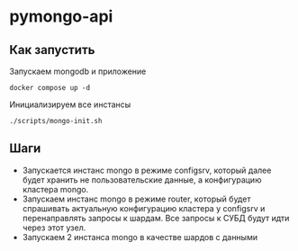 # pymongo-api

## Как запустить

Запускаем mongodb и приложение
```shell
docker compose up -d
```

Инициализируем все инстансы
```shell
./scripts/mongo-init.sh
```

## Шаги
* Запускается инстанс mongo в режиме configsrv, который далее будет хранить не пользовательские данные, а конфигурацию кластера mongo.
* Запускаем инстанс mongo в режиме router, который будет спрашивать актуальную конфигурацию кластера у configsrv и перенаправлять запросы к шардам. Все запросы к СУБД будут идти через этот узел.
* Запускаем 2 инстанса mongo в качестве шардов с данными